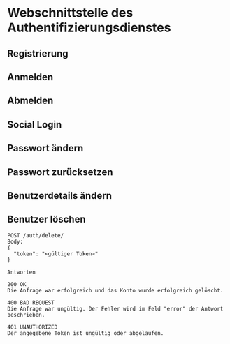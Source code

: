 # Webschnittstelle des Authentifizierungsdienstes

## Registrierung
## Anmelden
## Abmelden
## Social Login
## Passwort ändern
## Passwort zurücksetzen
## Benutzerdetails ändern
## Benutzer löschen
```
POST /auth/delete/
Body:
{
  "token": "<gültiger Token>"
}

Antworten

200 OK
Die Anfrage war erfolgreich und das Konto wurde erfolgreich gelöscht.

400 BAD REQUEST
Die Anfrage war ungültig. Der Fehler wird im Feld "error" der Antwort beschrieben.

401 UNAUTHORIZED
Der angegebene Token ist ungültig oder abgelaufen.
```
